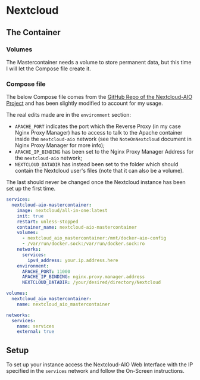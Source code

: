 # Nextcloud

## The Container

### Volumes

The Mastercontainer needs a volume to store permanent data, but this time I will let the Compose file create it.

### Compose file

The below Compose file comes from the [GitHub Repo of the Nextcloud-AIO Project](https://github.com/nextcloud/all-in-one) and has been slightly modified to account for my usage.

The real edits made are in the `environment` section:
* `APACHE_PORT` indicates the port which the Reverse Proxy (in my case Nginx Proxy Manager) has to access to talk to the Apache container inside the `nextcloud-aio` network (see the `NoteOnNextcloud` document in Nginx Proxy Manager for more info);
* `APACHE_IP_BINDING` has been set to the Nginx Proxy Manager Address for the `nextcloud-aio` network;
* `NEXTCLOUD_DATADIR` has instead been set to the folder which should contain the Nextcloud user's files (note that it can also be a volume).

The last should never be changed once the Nextcloud instance has been set up the first time.

```yml
services:
  nextcloud-aio-mastercontainer:
    image: nextcloud/all-in-one:latest
    init: true
    restart: unless-stopped
    container_name: nextcloud-aio-mastercontainer
    volumes:
      - nextcloud_aio_mastercontainer:/mnt/docker-aio-config
      - /var/run/docker.sock:/var/run/docker.sock:ro
    networks:
      services:
        ipv4_address: your.ip.address.here
    environment:
      APACHE_PORT: 11000
      APACHE_IP_BINDING: nginx.proxy.manager.address
      NEXTCLOUD_DATADIR: /your/desired/directory/Nextcloud

volumes:
  nextcloud_aio_mastercontainer:
    name: nextcloud_aio_mastercontainer

networks:
  services:
    name: services
    external: true  
```

## Setup

To set up your instance access the Nextcloud-AIO Web Interface with the IP specified in the `services` network and follow the On-Screen instructions.